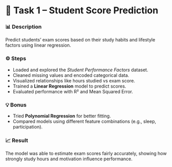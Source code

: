 # 🧮 Task 1 – Student Score Prediction

### 📊 Description
Predict students’ exam scores based on their study habits and lifestyle factors using linear regression.

### ⚙️ Steps
- Loaded and explored the *Student Performance Factors* dataset.
- Cleaned missing values and encoded categorical data.
- Visualized relationships like hours studied vs exam score.
- Trained a **Linear Regression** model to predict scores.
- Evaluated performance with R² and Mean Squared Error.

### 💡 Bonus
- Tried **Polynomial Regression** for better fitting.
- Compared models using different feature combinations (e.g., sleep, participation).

### 📈 Result
The model was able to estimate exam scores fairly accurately, showing how strongly study hours and motivation influence performance.
